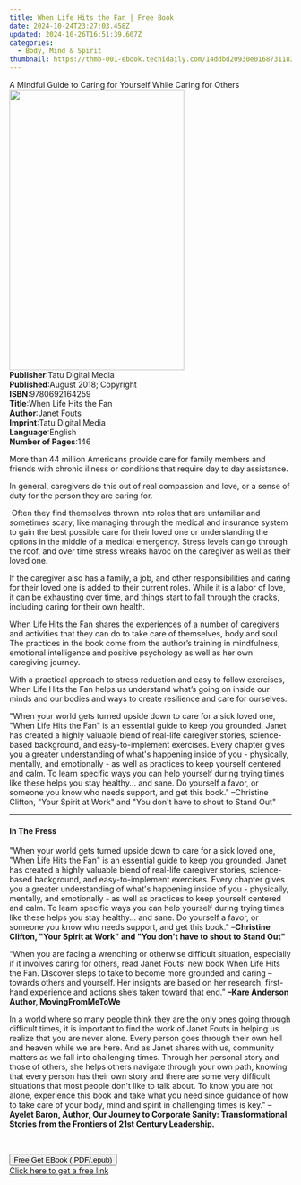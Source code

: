 ```yaml
---
title: When Life Hits the Fan | Free Book
date: 2024-10-24T23:27:03.458Z
updated: 2024-10-26T16:51:39.607Z
categories:
  - Body, Mind & Spirit
thumbnail: https://thmb-001-ebook.techidaily.com/14ddbd20930e01687311832f1b9f2ae64038e310bb6f639a9846efeac6430834.jpg
---
```

<main id="book-container">
  <div class="flex flex-col">
    <div class="book-brief flex-1 py-6 px-4 sm:p-6 md:py-10 md:px-8">
      <!-- brief-->
      <div class="book-brief-main">
        A Mindful Guide to Caring for Yourself While Caring for Others
      </div>
    </div>
    <div
      class="book-meta-info flex-1 grid gap-4 col-start-1 col-end-3 row-start-1 sm:mb-6 sm:grid-cols-4 lg:gap-6 lg:col-start-2 lg:row-end-6 lg:row-span-6 lg:mb-0"
    >
      <div
        class="book-meta-info-left place-content-center mt-4 p-4 text-sm leading-6 col-start-2 col-span-2 dark:text-slate-400"
      >
        <img
          class="w-full h-500 object-cover rounded-lg sm:h-255 sm:col-span-2 lg:col-span-full"
          src="https://img-001-ebook.techidaily.com/019e805b3723d973a97ab97e233f30fb33e1c3f5d6f8ece69a3ef37eb131faef.jpg"
          alt=""
          width="312"
          height="500"
        />
      </div>
      <div
        class="book-meta-info-right mt-2 col-start-1 row-start-2 col-span-3 self-center"
      >
        <!-- meta data  -->
        <div class="flex flex-col px-4 md:px-8">
          <div class="flex-1">
            <strong>Publisher</strong>:<span class="px-2"
              >Tatu Digital Media</span
            >
          </div>
          <div class="flex-1">
            <strong>Published</strong>:<span class="px-2"
              >August 2018; Copyright</span
            >
          </div>
          <div class="flex-1">
            <strong>ISBN</strong>:<span class="px-2">9780692164259</span>
          </div>
          <div class="flex-1">
            <strong>Title</strong>:<span class="px-2"
              >When Life Hits the Fan</span
            >
          </div>
          <div class="flex-1">
            <strong>Author</strong>:<span class="px-2">Janet Fouts</span>
          </div>
          <div class="flex-1">
            <strong>Imprint</strong>:<span class="px-2"
              >Tatu Digital Media</span
            >
          </div>
          <div class="flex-1">
            <strong>Language</strong>:<span class="px-2">English</span>
          </div>
          <div class="flex-1">
            <strong>Number of Pages</strong>:<span class="px-2">146</span>
          </div>
        </div>
      </div>
    </div>
    <div class="book-description flex-1 py-6 px-4 sm:p-6 md:py-10 md:px-8">
      <div class="book-description-main">
        <div accordion-content="" id="description">
          <p>
            More than 44 million Americans provide care for family members and
            friends with chronic illness or conditions that require day to day
            assistance.
          </p>
          <p>
            In general, caregivers do this out of real compassion and love, or a
            sense of duty for the person they are caring for.
          </p>
          <p>
            &nbsp;Often they find themselves thrown into roles that are
            unfamiliar and sometimes scary; like managing through the medical
            and insurance system to gain the best possible care for their loved
            one or understanding the options in the middle of a medical
            emergency. Stress levels can go through the roof, and over time
            stress wreaks havoc on the caregiver as well as their loved one.
          </p>
          <p>
            If the caregiver also has a family, a job, and other
            responsibilities and caring for their loved one is added to their
            current roles. While it is a labor of love, it can be exhausting
            over time, and things start to fall through the cracks, including
            caring for their own health.
          </p>
          <p>
            When Life Hits the Fan shares the experiences of a number of
            caregivers and activities that they can do to take care of
            themselves, body and soul. The practices in the book come from the
            author’s training in mindfulness, emotional intelligence and
            positive psychology as well as her own caregiving journey. &nbsp;
          </p>
          <p>
            With a practical approach to stress reduction and easy to follow
            exercises, When Life Hits the Fan helps us understand what’s going
            on inside our minds and our bodies and ways to create resilience and
            care for ourselves.
          </p>
          <p>
            "When your world gets turned upside down to care for a sick loved
            one, "When Life Hits the Fan" is an essential guide to keep you
            grounded.&nbsp;Janet has created a highly valuable blend of
            real-life caregiver stories, science-based background, and
            easy-to-implement exercises.&nbsp;Every chapter gives you a greater
            understanding of what's happening inside of you - physically,
            mentally, and emotionally - as well as practices to keep yourself
            centered and calm. To learn specific ways you can help yourself
            during trying times like these helps you stay healthy... and sane.
            Do yourself a favor, or someone you know who needs support, and get
            this book." –Christine Clifton, "Your Spirit at
            Work"&nbsp;and&nbsp;"You don't have to shout to Stand Out"
          </p>
        </div>
        <div class="accordion-fader"></div>
      </div>
    </div>
    <div class="book-excerpts flex-1 py-6 px-4 sm:p-6 md:py-10 md:px-8">
      <!-- excerpts-->
      <div class="book-excerpts-main">
        <hr />
        <h4 class="placeholder placeholder-heading">
          <span>In The Press</span>
        </h4>
        <p></p>
        <p>
          "When your world gets turned upside down to care for a sick loved one,
          "When Life Hits the Fan" is an essential guide to keep you
          grounded.&nbsp;Janet has created a highly valuable blend of real-life
          caregiver stories, science-based background, and easy-to-implement
          exercises.&nbsp;Every chapter gives you a greater understanding of
          what's happening inside of you - physically, mentally, and emotionally
          - as well as practices to keep yourself centered and calm. To learn
          specific ways you can help yourself during trying times like these
          helps you stay healthy... and sane. Do yourself a favor, or someone
          you know who needs support, and get this book." –<strong
            >Christine Clifton, "Your Spirit at Work"&nbsp;and&nbsp;"You don't
            have to shout to Stand Out"</strong
          >
        </p>
        <p>
          “When you are facing a wrenching or otherwise difficult situation,
          especially if it involves caring for others, read Janet Fouts’ new
          book&nbsp;When Life Hits the Fan.&nbsp;Discover steps to take to
          become more grounded and caring – towards others and yourself. Her
          insights are based on her research, first-hand experience and actions
          she’s taken toward that end.”
          <strong>–Kare Anderson Author, MovingFromMeToWe</strong>
        </p>
        <p>
          In a world where so many people think they are&nbsp;the&nbsp;only ones
          going through difficult times, it is important to
          find&nbsp;the&nbsp;work of Janet Fouts in helping us realize that you
          are never alone. Every person goes through their own hell and heaven
          while we are here. And as Janet shares with us, community matters as
          we fall into challenging times. Through her personal story and those
          of others, she helps others navigate through your own path, knowing
          that every person has their own story and there are some very
          difficult situations that most people don't like to talk about. To
          know you are not alone, experience this book and take what you need
          since guidance of how to take care of your body, mind and spirit in
          challenging times is key." –<strong
            >Ayelet Baron, Author,&nbsp;Our Journey to Corporate
            Sanity:&nbsp;Transformational Stories from&nbsp;the&nbsp;Frontiers
            of 21st Century Leadership.</strong
          >
        </p>
        <p>&nbsp;</p>
        <p></p>
      </div>
    </div>
    <div
      class="book-about-author flex-1 py-6 px-4 sm:p-6 md:py-10 md:px-8"
    ></div>
    <div class="book-free-get flex-1 py-6 px-4 sm:p-6 md:py-10 md:px-8">
      <button
        id="btn-free-get"
        class="bg-blue-500 hover:bg-blue-700 text-white font-bold py-2 px-4 rounded"
      >
        Free Get EBook (.PDF/.epub)
      </button>
      <div id="countdown-display" class="px-2 text-lg mt-2"></div>
      <a
        id="free-link"
        class="hidden bg-blue-500 hover:bg-blue-700 text-white font-bold py-2 px-4 rounded"
        href="https://www.ebooks.com/en-us/book/209863028/when-life-hits-the-fan/janet-fouts/"
        target="_blank"
        >Click here to get a free link</a
      >
    </div>
    <script>
      let countdownTime = 0;
      let countdownInterval = null;
      document
        .getElementById('btn-free-get')
        .addEventListener('click', startCountdown);
      function startCountdown() {
        countdownTime = new Date().getTime() + 60000 * 3;
        countdownInterval = setInterval(updateCountdown, 1000);
        document.getElementById('btn-free-get').disabled = true;
        document
          .getElementById('btn-free-get')
          .classList.add('bg-gray-500', 'cursor-not-allowed');
      }
      function updateCountdown() {
        let currentTime = new Date().getTime();
        let timeLeft = countdownTime - currentTime;
        let secondsLeft = Math.floor(timeLeft / 1000);
        document.getElementById('countdown-display').innerHTML =
          `Remaining time: ${secondsLeft} seconds.`;
        if (secondsLeft <= 0) {
          clearInterval(countdownInterval);
          document.getElementById('btn-free-get').classList.add('hidden');
          document.getElementById('free-link').classList.remove('hidden');
          document.getElementById('countdown-display').innerHTML = '';
        }
      }
    </script>
  </div>
</main>

<ins class="adsbygoogle"
      style="display:block"
      data-ad-client="ca-pub-7571918770474297"
      data-ad-slot="8358498916"
      data-ad-format="auto"
      data-full-width-responsive="true"></ins>
    